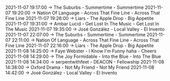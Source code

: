 2021-11-07 19:17:00 -> The Suburbs - Summertime - Summertime
2021-11-07 19:20:00 -> Nation Of Language - Across That Fine Line - Across That Fine Line
2021-11-07 19:26:00 -> Liars - The Apple Drop - Big Appetite
2021-11-07 19:31:00 -> Ambar Lucid - Get Lost In The Music - Get Lost In The Music
2021-11-07 19:35:00 -> José González - Local Valley - El Invento
2021-11-07 22:07:00 -> The Suburbs - Summertime - Summertime
2021-11-07 22:11:00 -> Nation Of Language - Across That Fine Line - Across That Fine Line
2021-11-07 22:16:00 -> Liars - The Apple Drop - Big Appetite
2021-11-08 14:25:00 -> Faye Webster - I Know I'm Funny haha - Cheers
2021-11-08 14:29:00 -> The Joy Formidable - Into the Blue - Into The Blue
2021-11-08 14:34:00 -> serpentwithfeet - DEACON - Fellowship
2021-11-08 14:38:00 -> Oxford Drama - Not My Friend - Not My Friend
2021-11-08 14:42:00 -> José González - Local Valley - El Invento

